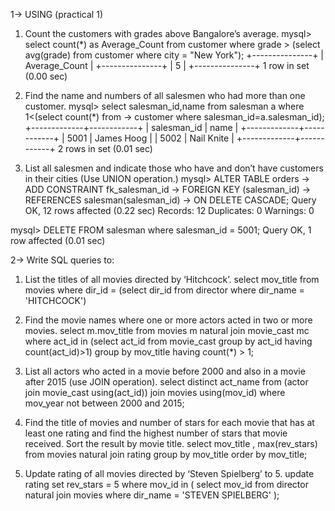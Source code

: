 1-> USING (practical 1)

1. Count the customers with grades above Bangalore’s average. 
mysql> select count(*) as Average_Count from customer where grade > (select avg(grade) from customer where city = "New York");
+---------------+
| Average_Count |
+---------------+
|             5 |
+---------------+
1 row in set (0.00 sec)

2. Find the name and numbers of all salesmen who had more than one customer. 
mysql> select salesman_id,name from salesman a where 1<(select count(*) from
    -> customer where salesman_id=a.salesman_id);
+-------------+------------+
| salesman_id | name       |
+-------------+------------+
| 5001        | James Hoog |
| 5002        | Nail Knite |
+-------------+------------+
2 rows in set (0.01 sec)

3. List all salesmen and indicate those who have and don’t have customers in their cities (Use UNION operation.) 
mysql> ALTER TABLE orders
    -> ADD CONSTRAINT fk_salesman_id
    -> FOREIGN KEY (salesman_id)
    -> REFERENCES salesman(salesman_id)
    -> ON DELETE CASCADE;
Query OK, 12 rows affected (0.22 sec)
Records: 12  Duplicates: 0  Warnings: 0

mysql> DELETE FROM salesman where salesman_id = 5001;
Query OK, 1 row affected (0.01 sec)

2-> Write SQL queries to:
1. List the titles of all movies directed by ‘Hitchcock’. 
select mov_title from movies where dir_id =
(select dir_id from director where dir_name = 'HITCHCOCK') 

2. Find the movie names where one or more actors acted in two or more movies.
select m.mov_title
    from movies m
    natural join movie_cast mc
     where act_id in (select act_id
     from movie_cast
     group by act_id
     having count(act_id)>1)
     group by mov_title
     having count(*) > 1;

3. List all actors who acted in a movie before 2000 and also in a movie after 2015 (use JOIN operation). 
select distinct act_name
from (actor join movie_cast using(act_id)) join movies using(mov_id)
where mov_year not between 2000 and 2015;

4. Find the title of movies and number of stars for each movie that has at least one rating and find the highest number of stars that movie received. Sort the result by movie title.
select mov_title , max(rev_stars)
from movies natural join rating
group by mov_title
order by mov_title;

5. Update rating of all movies directed by ‘Steven Spielberg’ to 5.
update rating set rev_stars = 5
where mov_id in ( select mov_id 
from director natural join movies
where dir_name = 'STEVEN SPIELBERG'
 );  